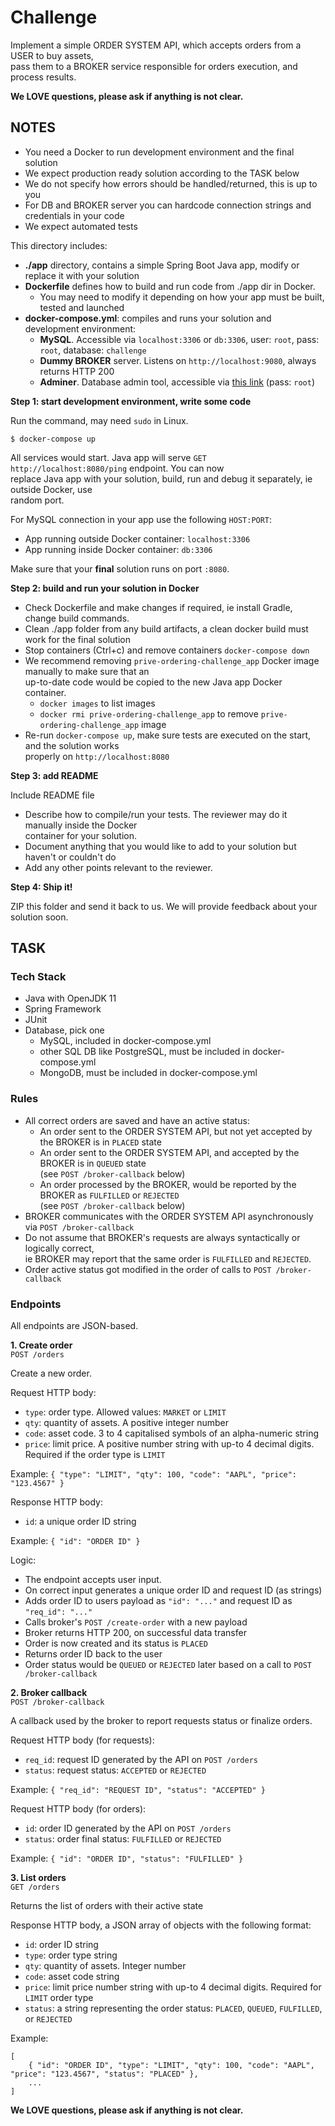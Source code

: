 # Challenge

Implement a simple ORDER SYSTEM API, which accepts orders from a USER to buy assets,  
pass them to a BROKER service responsible for orders execution, and process results.

**We LOVE questions, please ask if anything is not clear.**

## NOTES

- You need a Docker to run development environment and the final solution
- We expect production ready solution according to the TASK below
- We do not specify how errors should be handled/returned, this is up to you
- For DB and BROKER server you can hardcode connection strings and credentials in your code
- We expect automated tests

This directory includes:
- **./app** directory, contains a simple Spring Boot Java app, modify or replace it with your solution
- **Dockerfile** defines how to build and run code from ./app dir in Docker.
  - You may need to modify it depending on how your app must be built, tested and launched
- **docker-compose.yml**: compiles and runs your solution and development environment:
  - **MySQL**. Accessible via `localhost:3306` or `db:3306`, user: `root`, pass: `root`, database: `challenge`
  - **Dummy BROKER** server. Listens on `http://localhost:9080`, always returns HTTP 200
  - **Adminer**. Database admin tool, accessible via [this link](http://localhost:8081/?server=db&username=root&db=challenge) (pass: `root`)

**Step 1: start development environment, write some code**

Run the command, may need `sudo` in Linux.
```
$ docker-compose up
```

All services would start. Java app will serve `GET http://localhost:8080/ping` endpoint. You can now  
replace Java app with your solution, build, run and debug it separately, ie outside Docker, use  
random port.

For MySQL connection in your app use the following `HOST:PORT`:
- App running outside Docker container: `localhost:3306` 
- App running inside Docker container: `db:3306`

Make sure that your **final** solution runs on port `:8080`.

**Step 2: build and run your solution in Docker**

- Check Dockerfile and make changes if required, ie install Gradle, change build commands.
- Clean ./app folder from any build artifacts, a clean docker build must work for the final solution
- Stop containers (Ctrl+c) and remove containers `docker-compose down`
- We recommend removing `prive-ordering-challenge_app` Docker image manually to make sure that an  
  up-to-date code would be copied to the new Java app Docker container.
  - `docker images` to list images
  - `docker rmi prive-ordering-challenge_app` to remove `prive-ordering-challenge_app` image
- Re-run `docker-compose up`, make sure tests are executed on the start, and the solution works  
  properly on `http://localhost:8080`

**Step 3: add README**

Include README file
- Describe how to compile/run your tests. The reviewer may do it manually inside the Docker  
  container for your solution.
- Document anything that you would like to add to your solution but haven't or couldn't do
- Add any other points relevant to the reviewer.

**Step 4: Ship it!**

ZIP this folder and send it back to us. We will provide feedback about your solution soon.

## TASK

### Tech Stack
- Java with OpenJDK 11
- Spring Framework
- JUnit
- Database, pick one
  - MySQL, included in docker-compose.yml
  - other SQL DB like PostgreSQL, must be included in docker-compose.yml
  - MongoDB, must be included in docker-compose.yml

### Rules

- All correct orders are saved and have an active status:
  - An order sent to the ORDER SYSTEM API, but not yet accepted by the BROKER is in `PLACED` state
  - An order sent to the ORDER SYSTEM API, and accepted by the BROKER is in `QUEUED` state  
    (see `POST /broker-callback` below)
  - An order processed by the BROKER, would be reported by the BROKER as `FULFILLED` or `REJECTED`  
    (see `POST /broker-callback` below)
- BROKER communicates with the ORDER SYSTEM API asynchronously via `POST /broker-callback`
- Do not assume that BROKER's requests are always syntactically or logically correct,  
  ie BROKER may report that the same order is `FULFILLED` and `REJECTED`.
- Order active status got modified in the order of calls to `POST /broker-callback`

### Endpoints

All endpoints are JSON-based.

**1. Create order**  
`POST /orders`

Create a new order.

Request HTTP body:
- `type`:  order type. Allowed values: `MARKET` or `LIMIT`
- `qty`:   quantity of assets. A positive integer number
- `code`:  asset code. 3 to 4 capitalised symbols of an alpha-numeric string
- `price`: limit price. A positive number string with up-to 4 decimal digits.  
           Required if the order type is `LIMIT`

Example: `{ "type": "LIMIT", "qty": 100, "code": "AAPL", "price": "123.4567" }`

Response HTTP body:
- `id`: a unique order ID string

Example: `{ "id": "ORDER ID" }`

Logic:
- The endpoint accepts user input.
- On correct input generates a unique order ID and request ID (as strings)
- Adds order ID to users payload as `"id": "..."` and request ID as `"req_id": "..."`
- Calls broker's `POST /create-order` with a new payload
- Broker returns HTTP 200, on successful data transfer
- Order is now created and its status is `PLACED`
- Returns order ID back to the user
- Order status would be `QUEUED` or `REJECTED` later based on a call to `POST /broker-callback`

**2. Broker callback**  
`POST /broker-callback`

A callback used by the broker to report requests status or finalize orders.

Request HTTP body (for requests):
- `req_id`: request ID generated by the API on `POST /orders`
- `status`: request status: `ACCEPTED` or `REJECTED`

Example: `{ "req_id": "REQUEST ID", "status": "ACCEPTED" }`

Request HTTP body (for orders):
- `id`:     order ID generated by the API on `POST /orders`
- `status`: order final status: `FULFILLED` or `REJECTED`

Example: `{ "id": "ORDER ID", "status": "FULFILLED" }`

**3. List orders**  
`GET /orders`

Returns the list of orders with their active state

Response HTTP body, a JSON array of objects with the following format:
- `id`:     order ID string
- `type`:   order type string
- `qty`:    quantity of assets. Integer number
- `code`:   asset code string
- `price`:  limit price number string with up-to 4 decimal digits. Required for `LIMIT` order type 
- `status`: a string representing the order status: `PLACED`, `QUEUED`, `FULFILLED`, or `REJECTED`

Example:
```
[
	{ "id": "ORDER ID", "type": "LIMIT", "qty": 100, "code": "AAPL", "price": "123.4567", "status": "PLACED" },
	...
]
```

**We LOVE questions, please ask if anything is not clear.**